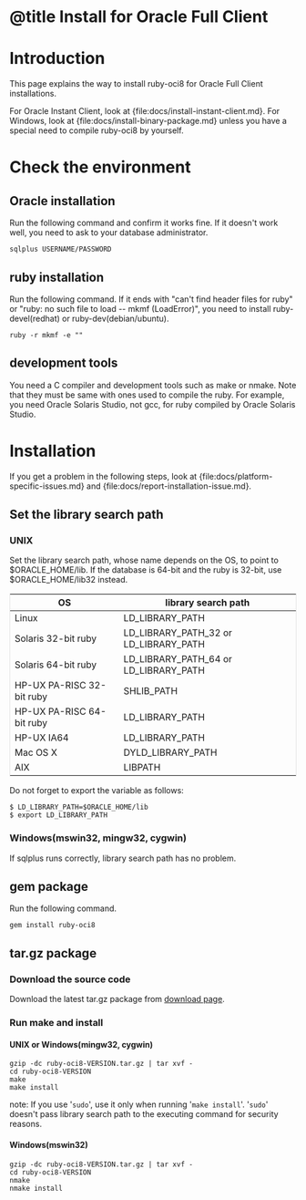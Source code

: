 # @title Install for Oracle Full Client

Introduction
============

This page explains the way to install ruby-oci8 for Oracle Full Client
installations.

For Oracle Instant Client, look at {file:docs/install-instant-client.md}.
For Windows, look at {file:docs/install-binary-package.md} unless you
have a special need to compile ruby-oci8 by yourself.

Check the environment
=====================

Oracle installation
-------------------

Run the following command and confirm it works fine. If it doesn't
work well, you need to ask to your database administrator.

    sqlplus USERNAME/PASSWORD

ruby installation
-----------------

Run the following command. If it ends with "can't find header files
for ruby" or "ruby: no such file to load -- mkmf (LoadError)", you need
to install ruby-devel(redhat) or ruby-dev(debian/ubuntu).

    ruby -r mkmf -e ""

development tools
-----------------

You need a C compiler and development tools such as make or nmake.
Note that they must be same with ones used to compile the ruby.
For example, you need Oracle Solaris Studio, not gcc, for ruby
compiled by Oracle Solaris Studio.

Installation
============

If you get a problem in the following steps, look at {file:docs/platform-specific-issues.md}
and {file:docs/report-installation-issue.md}.

Set the library search path
---------------------------

### UNIX

Set the library search path, whose name depends on the OS, to point to
$ORACLE\_HOME/lib. If the database is 64-bit and the ruby is 32-bit,
use $ORACLE\_HOME/lib32 instead.

<table style="border: 1px #E3E3E3 solid; border-collapse: collapse; border-spacing: 0;">
<thead>
  <tr><th> OS                        </th><th> library search path                   </th></tr>
</thead>
<tbody>
  <tr><td> Linux                     </td><td> LD_LIBRARY_PATH                       </td></tr>
  <tr><td> Solaris 32-bit ruby       </td><td> LD_LIBRARY_PATH_32 or LD_LIBRARY_PATH </td></tr>
  <tr><td> Solaris 64-bit ruby       </td><td> LD_LIBRARY_PATH_64 or LD_LIBRARY_PATH </td></tr>
  <tr><td> HP-UX PA-RISC 32-bit ruby </td><td> SHLIB_PATH                            </td></tr>
  <tr><td> HP-UX PA-RISC 64-bit ruby </td><td> LD_LIBRARY_PATH                       </td></tr>
  <tr><td> HP-UX IA64                </td><td> LD_LIBRARY_PATH                       </td></tr>
  <tr><td> Mac OS X                  </td><td> DYLD_LIBRARY_PATH                     </td></tr>
  <tr><td> AIX                       </td><td> LIBPATH                               </td></tr>
</tbody>
</table>

Do not forget to export the variable as follows:

    $ LD_LIBRARY_PATH=$ORACLE_HOME/lib
    $ export LD_LIBRARY_PATH

### Windows(mswin32, mingw32, cygwin)

If sqlplus runs correctly, library search path has no problem.

gem package
-----------

Run the following command.

    gem install ruby-oci8

tar.gz package
--------------

### Download the source code

Download the latest tar.gz package from [download page][].

### Run make and install

#### UNIX or Windows(mingw32, cygwin)

    gzip -dc ruby-oci8-VERSION.tar.gz | tar xvf -
    cd ruby-oci8-VERSION
    make
    make install

note: If you use '`sudo`', use it only when running '`make install`'.
'`sudo`' doesn't pass library search path to the executing command for security reasons.

#### Windows(mswin32)


    gzip -dc ruby-oci8-VERSION.tar.gz | tar xvf -
    cd ruby-oci8-VERSION
    nmake
    nmake install

[download page]: http://files.jiubao.org/ruby-oci8
